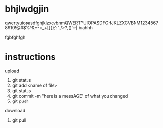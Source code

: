 # bhjlwdgjin
qwertyuiopasdfghjklzxcvbnmQWERTYUIOPASDFGHJKLZXCVBNM12345678910!@#$%^&*-=_+[]{};':"./>?,()`~\|
brahhh

fgbfghfgh


# instructions
upload
1. git status
2. git add \<name of file>
3. git status
4. git commit -m "here is a messAGE" of what you changed
5. git push

download
1.  git pull